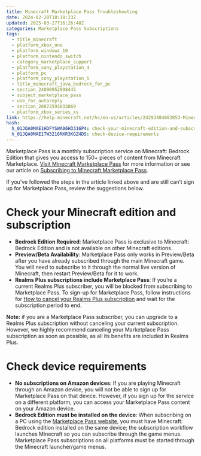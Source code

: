 ```yaml
---
title: Minecraft Marketplace Pass Troubleshooting
date: 2024-02-20T18:18:23Z
updated: 2025-03-27T16:26:48Z
categories: Marketplace Pass Subscriptions
tags:
  - title_minecraft
  - platform_xbox_one
  - platform_windows_10
  - platform_nintendo_switch
  - category_marketplace_support
  - platform_sony_playstation_4
  - platform_pc
  - platform_sony_playstation_5
  - title_minecraft_java_bedrock_for_pc
  - section_24090952098445
  - subject_marketplace_pass
  - use_for_autoreply
  - section_28872593033869
  - platform_xbox_series_xs
link: https://help.minecraft.net/hc/en-us/articles/24293484883853-Minecraft-Marketplace-Pass-Troubleshooting
hash:
  h_01JQA0MAE1HDFYSWA06H3316P4: check-your-minecraft-edition-and-subscription
  h_01JQA0MAE1TW3216MXR3KGZ4DS: check-device-requirements
---
```


Marketplace Pass is a monthly subscription service on Minecraft: Bedrock Edition that gives you access to 150+ pieces of content from Minecraft Marketplace. [Visit Minecraft Marketplace Pass](https://www.minecraft.net/en-us/marketplace/marketplace-pass) for more information or see our article on [Subscribing to Minecraft Marketplace Pass](../Marketplace-Realms-Subscriptions/Subscribing-to-Minecraft-Marketplace-Pass.md).

If you’ve followed the steps in the article linked above and are still can’t sign up for Marketplace Pass, review the suggestions below.

# Check your Minecraft edition and subscription

- **Bedrock Edition Required**: Marketplace Pass is exclusive to Minecraft: Bedrock Edition and is not available on other Minecraft editions.
- **Preview/Beta Availability**: Marketplace Pass only works in Preview/Beta after you have already subscribed through the main Minecraft game. You will need to subscribe to it through the normal live version of Minecraft, then restart Preview/Beta for it to work.
- **Realms Plus subscriptions include Marketplace Pass**: If you’re a current Realms Plus subscriber, you will be blocked from subscribing to Marketplace Pass. To sign-up for Marketplace Pass, follow instructions for [How to cancel your Realms Plus subscription](../Manage-Realms-Subscriptions/How-to-Cancel-a-Minecraft-Realms-Subscription.md) and wait for the subscription period to end.

**Note:** if you are a Marketplace Pass subscriber, you can upgrade to a Realms Plus subscription without canceling your current subscription. However, we highly recommend canceling your Marketplace Pass subscription as soon as possible, as all its benefits are included in Realms Plus.

# Check device requirements

- **No subscriptions on Amazon devices**: If you are playing Minecraft through an Amazon device, you will not be able to sign up for Marketplace Pass on that device. However, if you sign up for the service on a different platform, you can access your Marketplace Pass content on your Amazon device.
- **Bedrock Edition must be installed on the device**: When subscribing on a PC using the [Marketplace Pass website](https://www.minecraft.net/en-us/marketplace/marketplace-pass), you must have Minecraft: Bedrock edition installed on the same device; the subscription workflow launches Minecraft so you can subscribe through the game menus. Marketplace Pass subscriptions on all platforms must be started through the Minecraft launcher/game menus.
